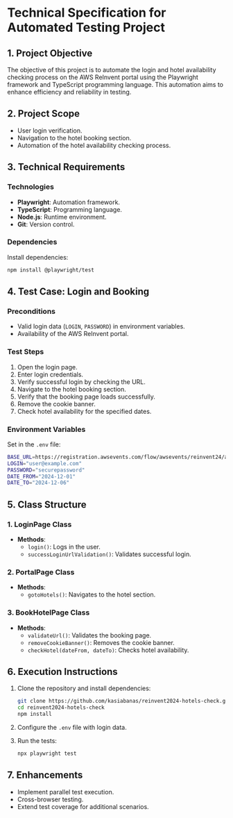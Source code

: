 # Technical Specification for Automated Testing Project

## 1. Project Objective
The objective of this project is to automate the login and hotel availability checking process on the AWS ReInvent portal using the Playwright framework and TypeScript programming language. This automation aims to enhance efficiency and reliability in testing.

## 2. Project Scope
- User login verification.
- Navigation to the hotel booking section.
- Automation of the hotel availability checking process.

## 3. Technical Requirements

### Technologies
- **Playwright**: Automation framework.
- **TypeScript**: Programming language.
- **Node.js**: Runtime environment.
- **Git**: Version control.

### Dependencies
Install dependencies:
```bash
npm install @playwright/test
```

## 4. Test Case: Login and Booking

### Preconditions
- Valid login data (`LOGIN`, `PASSWORD`) in environment variables.
- Availability of the AWS ReInvent portal.

### Test Steps
1. Open the login page.
2. Enter login credentials.
3. Verify successful login by checking the URL.
4. Navigate to the hotel booking section.
5. Verify that the booking page loads successfully.
6. Remove the cookie banner.
7. Check hotel availability for the specified dates.

### Environment Variables
Set in the `.env` file:
```bash
BASE_URL=https://registration.awsevents.com/flow/awsevents/reinvent24/attendee-port
LOGIN="user@example.com"
PASSWORD="securepassword"
DATE_FROM="2024-12-01"
DATE_TO="2024-12-06"
```

## 5. Class Structure

### 1. LoginPage Class
- **Methods**:
  - `login()`: Logs in the user.
  - `successLoginUrlValidation()`: Validates successful login.

### 2. PortalPage Class
- **Methods**:
  - `gotoHotels()`: Navigates to the hotel section.

### 3. BookHotelPage Class
- **Methods**:
  - `validateUrl()`: Validates the booking page.
  - `removeCookieBanner()`: Removes the cookie banner.
  - `checkHotel(dateFrom, dateTo)`: Checks hotel availability.

## 6. Execution Instructions
1. Clone the repository and install dependencies:
   ```bash
   git clone https://github.com/kasiabanas/reinvent2024-hotels-check.git
   cd reinvent2024-hotels-check
   npm install
   ```

2. Configure the `.env` file with login data.

3. Run the tests:
   ```bash
   npx playwright test
   ```

## 7. Enhancements
- Implement parallel test execution.
- Cross-browser testing.
- Extend test coverage for additional scenarios.

